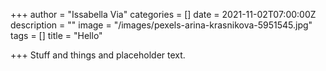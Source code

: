 +++
author = "Issabella Via"
categories = []
date = 2021-11-02T07:00:00Z
description = ""
image = "/images/pexels-arina-krasnikova-5951545.jpg"
tags = []
title = "Hello"

+++
Stuff and things and placeholder text.